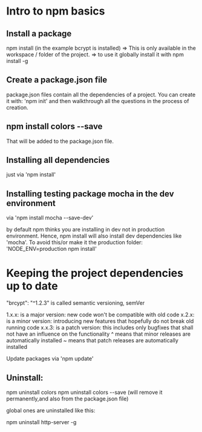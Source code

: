 # Intro to npm basics

## Install a package

npm install <package> (in the example bcrypt is installed)
=> This is only available in the workspace / folder of the project.
=> to use it globally install it with 
npm install <package> -g
    
    
## Create a package.json file

package.json files contain all the dependencies of a project. You can create it with:
'npm init' and then walkthrough all the questions in the process of creation.

## npm install colors --save

That will be added to the package.json file.

## Installing all dependencies

just via 'npm install'

## Installing testing package mocha in the dev environment

via 'npm install mocha --save-dev'

by default npm thinks you are installing in dev not in production environment. Hence, npm install will also install dev dependencies like 'mocha'.
To avoid this/or make it the production folder: 'NODE_ENV=production npm install'

# Keeping the project dependencies up to date

"brcypt": "^1.2.3" is called semantic versioning, semVer

1.x.x: is a major version: new code won't be compatible with old code
x.2.x: is a minor version: introducing new features that hopefully do not break old running code
x.x.3: is a patch version: this includes only bugfixes that shall not have an influence on the functionality
^ means that minor releases are automatically installed
~ means that patch releases are automatically installed

Update packages via 'npm update'

## Uninstall:

npm uninstall colors 
npm uninstall colors --save (will remove it permanently,and also from the package.json file)

global ones are uninstalled like this: 

npm uninstall http-server -g